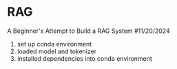 # RAG
A Beginner's Attempt to Build a RAG System
#11/20/2024
1. set up conda environment
2. loaded model and tokenizer
3. installed dependencies into conda environment